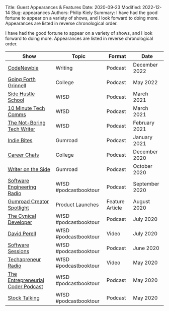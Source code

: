 Title: Guest Appearances & Features
Date: 2020-09-23
Modified: 2022-12-14
Slug: appearances
Authors: Philip Kiely
Summary: I have had the good fortune to appear on a variety of shows, and I look forward to doing more. Appearances are listed in reverse chronological order.

I have had the good fortune to appear on a variety of shows, and I look forward to doing more. Appearances are listed in reverse chronological order.


Show | Topic | Format | Date
--- | --- | --- | ---
[CodeNewbie](https://www.codenewbie.org/podcast/technical-writing-e3787c31-47c8-4bbe-83b4-ca58ff809e06) | Writing | Podcast | December 2022
[Going Forth Grinnell](https://www.goingforthgrinnell.com/podcast/episode/3f3c23ca/episode-17-the-business-of-life) | College | Podcast | May 2022
[Side Hustle School](https://sidehustleschool.com/episode/1534/) | WfSD | Podcast | March 2021
[10 Minute Tech Comms](https://www.stitcher.com/show/10minute-tech-comm/episode/philip-kiely-on-writing-for-software-developers-82222415) | WfSD | Podcast | March 2021
[The Not-Boring Tech Writer](https://www.thenotboringtechwriter.com/blog/2021/02/16/how-to-infiltrate-a-hackathon-in-iowa-with-philip-kiely) | WfSD | Podcast | February 2021
[Indie Bites](https://share.transistor.fm/s/737ea61d) | Gumroad | Podcast | January 2021
[Career Chats](https://share.transistor.fm/s/744eb874) | College | Podcast | December 2020
[Writer on the Side](https://www.writerontheside.com/philip-kiely-on-how-his-book-led-to-a-head-of-marketing-job-at-gumroad/) | Gumroad | Podcast | October 2020
[Software Engineering Radio](https://www.se-radio.net/2020/09/episode-426-philip-kiely-on-writing-for-software-developers/) | WfSD #podcastbooktour | Podcast | September 2020
[Gumroad Creator Spotlight](https://gumroad.com/gumroad/p/creator-spotlight-philip-kiely-s-success-on-gumroad) | Product Launches | Feature Article | August 2020
[The Cynical Developer](https://cynicaldeveloper.com/podcast/144/) | WfSD #podcastbooktour | Podcast | July 2020
[David Perell](https://www.youtube.com/watch?v=56-RQ9pNpKs) | WfSD #podcastbooktour | Video | July 2020
[Software Sessions](https://www.softwaresessions.com/episodes/writing-for-software-developers/) | WfSD #podcastbooktour | Podcast | June 2020
[Techapreneur Radio](https://www.youtube.com/watch?v=Y5bkChpRbNw) | WfSD #podcastbooktour | Video | May 2020
[The Entrepreneurial Coder Podcast](https://share.transistor.fm/s/a3b9c5fb) | WfSD #podcastbooktour | Podcast | May 2020
[Stock Talking](https://stocktalking.podbean.com/e/philip-kiely-on-technical-writing-digital-content-distribution-and-the-post-covid-creator-landscape/) | WfSD #podcastbooktour | Podcast | May 2020